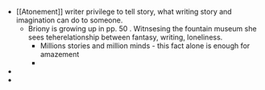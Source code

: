 - [[Atonement]] writer privilege to tell story, what writing story and imagination can do to someone.
	- Briony is growing up in pp. 50 . Witnsesing the fountain museum she sees teherelationship between fantasy, writing, loneliness.
		- Millions stories and million minds - this fact alone is enough for amazement
		-
-
-